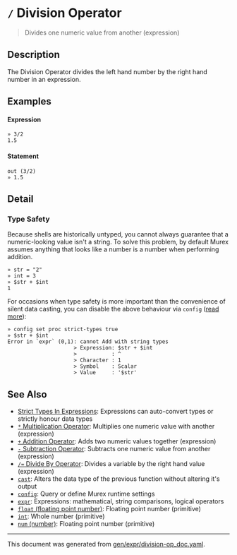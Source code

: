 # `/` Division Operator

> Divides one numeric value from another (expression)

## Description

The Division Operator divides the left hand number by the right hand number in
an expression.



## Examples

#### Expression

```
» 3/2
1.5
```

#### Statement

```
out (3/2)
» 1.5
```

## Detail

### Type Safety

Because shells are historically untyped, you cannot always guarantee that a
numeric-looking value isn't a string. To solve this problem, by default Murex
assumes anything that looks like a number is a number when performing addition.

```
» str = "2"
» int = 3
» $str + $int
1
```

For occasions when type safety is more important than the convenience of silent
data casting, you can disable the above behaviour via `config` ([read more](/docs/user-guide/strict-types.md)):

```
» config set proc strict-types true
» $str + $int
Error in `expr` (0,1): cannot Add with string types
                     > Expression: $str + $int
                     >           : ^
                     > Character : 1
                     > Symbol    : Scalar
                     > Value     : '$str'
```

## See Also

* [Strict Types In Expressions](../user-guide/strict-types.md):
  Expressions can auto-convert types or strictly honour data types
* [`*` Multiplication Operator](../parser/multiplication.md):
  Multiplies one numeric value with another (expression)
* [`+` Addition Operator](../parser/addition.md):
  Adds two numeric values together (expression)
* [`-` Subtraction Operator](../parser/subtraction.md):
  Subtracts one numeric value from another (expression)
* [`/=` Divide By Operator](../parser/divide-by.md):
  Divides a variable by the right hand value (expression)
* [`cast`](../commands/cast.md):
  Alters the data type of the previous function without altering it's output
* [`config`](../commands/config.md):
  Query or define Murex runtime settings
* [`expr`](../commands/expr.md):
  Expressions: mathematical, string comparisons, logical operators
* [`float` (floating point number)](../types/float.md):
  Floating point number (primitive)
* [`int`](../types/int.md):
  Whole number (primitive)
* [`num` (number)](../types/num.md):
  Floating point number (primitive)

<hr/>

This document was generated from [gen/expr/division-op_doc.yaml](https://github.com/lmorg/murex/blob/master/gen/expr/division-op_doc.yaml).